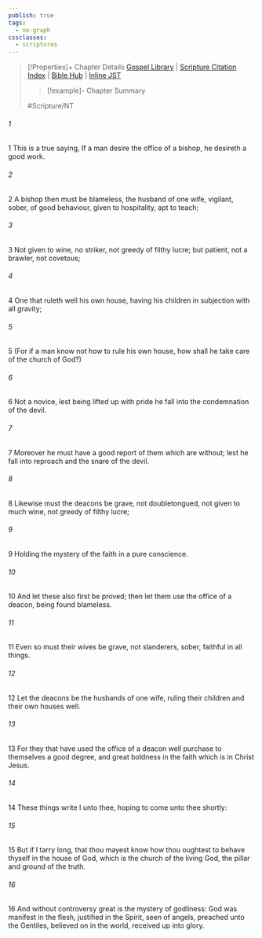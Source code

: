 ```yaml
---
publish: true
tags:
  - no-graph
cssclasses:
  - scriptures
---
```

>[!Properties]+ Chapter Details
>[Gospel Library](https://churchofjesuschrist.org/study/scriptures/nt/1-tim/3?lang=eng)    |    [Scripture Citation Index](https://scriptures.byu.edu/#09a03::c09a03)    |    [Bible Hub](https://biblehub.com/1_timothy/3.htm)    |    [Inline JST](https://scripturetoolbox.com/html/ic/1Timothy/3.html)
>>[!example]- Chapter Summary
>> 
> 
>
>#Scripture/NT
###### 1
1 This is a true saying, If a man desire the office of a bishop, he desireth a good work.
###### 2
2 A bishop then must be blameless, the husband of one wife, vigilant, sober, of good behaviour, given to hospitality, apt to teach;
###### 3
3 Not given to wine, no striker, not greedy of filthy lucre; but patient, not a brawler, not covetous;
###### 4
4 One that ruleth well his own house, having his children in subjection with all gravity;
###### 5
5 (For if a man know not how to rule his own house, how shall he take care of the church of God?)
###### 6
6 Not a novice, lest being lifted up with pride he fall into the condemnation of the devil.
###### 7
7 Moreover he must have a good report of them which are without; lest he fall into reproach and the snare of the devil.
###### 8
8 Likewise must the deacons be grave, not doubletongued, not given to much wine, not greedy of filthy lucre;
###### 9
9 Holding the mystery of the faith in a pure conscience.
###### 10
10 And let these also first be proved; then let them use the office of a deacon, being found blameless.
###### 11
11 Even so must their wives be grave, not slanderers, sober, faithful in all things.
###### 12
12 Let the deacons be the husbands of one wife, ruling their children and their own houses well.
###### 13
13 For they that have used the office of a deacon well purchase to themselves a good degree, and great boldness in the faith which is in Christ Jesus.
###### 14
14 These things write I unto thee, hoping to come unto thee shortly:
###### 15
15 But if I tarry long, that thou mayest know how thou oughtest to behave thyself in the house of God, which is the church of the living God, the pillar and ground of the truth.
###### 16
16 And without controversy great is the mystery of godliness: God was manifest in the flesh, justified in the Spirit, seen of angels, preached unto the Gentiles, believed on in the world, received up into glory.

